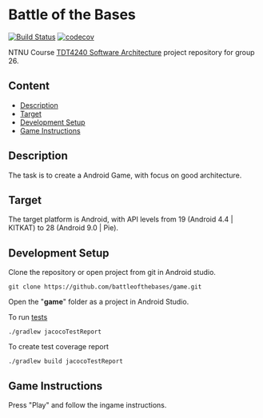 # Battle of the Bases
[![Build Status](https://travis-ci.com/battleofthebases/game.svg?branch=master)](https://travis-ci.com/battleofthebases/game)
[![codecov](https://codecov.io/gh/battleofthebases/game/branch/master/graph/badge.svg)](https://codecov.io/gh/battleofthebases/game)

NTNU Course [TDT4240 Software Architecture](https://www.ntnu.edu/studies/courses/TDT4240#tab=omEmnet) project repository for group 26.

## Content
* [Description](#description)
* [Target](#target)
* [Development Setup](#development-setup)
* [Game Instructions](#game-instructions)

## Description
The task is to create a Android Game, with focus on good architecture.

## Target
The target platform is Android, with API levels from 19 (Android 4.4 | KITKAT) to 28 (Android 9.0 | Pie).

## Development Setup
Clone the repository or open project from git in Android studio.
```
git clone https://github.com/battleofthebases/game.git
````

Open the "**game**" folder as a project in Android Studio.

To run [tests](https://github.com/arturdm/jacoco-android-gradle-plugin)
```
./gradlew jacocoTestReport
```

To create test coverage report
```
./gradlew build jacocoTestReport
```


## Game Instructions
Press "Play" and follow the ingame instructions.